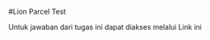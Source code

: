 #Lion Parcel Test

Untuk jawaban dari tugas ini dapat diakses melalui <a src="https://docs.google.com/document/d/1F4QrHHr2a6JvnyMcnBSFrqMqLIMdbSNrforVYTPE-9A/edit?usp=sharing">Link ini</a>
